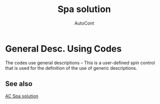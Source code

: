 ﻿---
    title: "Spa solution"
    author: AutoCont
    ms.date: 04/30/2018
    ms.topic: article
    ms.prod: dynamics-nav-2017
    ms.contentlocale: en
    ms.lasthandoff: 04/30/2018
---

# General Desc. Using Codes

The codes use general descriptions – This is a user-defined spin control that is used for the definition of the use of generic descriptions. 

## <a name="see-also"></a>See also
[AC Spa solution](ac-spa-solution.md)